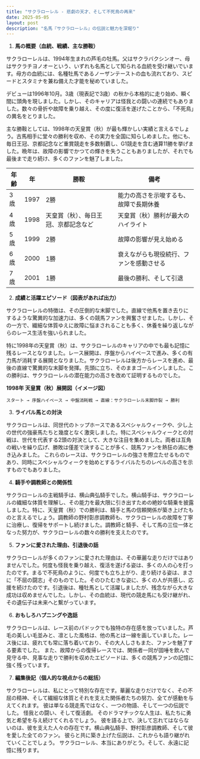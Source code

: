 ```yaml
---
title: "サクラローレル - 悲劇の天才、そして不死鳥の再来"
date: 2025-05-05
layout: post
description: "名馬『サクラローレル』の伝説と魅力を深堀り"
---
```


1. **馬の概要（血統、戦績、主な勝鞍）**

サクラローレルは、1994年生まれの芦毛の牡馬。父はサクラバクシンオー、母はサクラチヨノオーという、いずれも名馬として知られる血統を受け継いでいます。母方の血統には、名種牡馬であるノーザンテーストの血も流れており、スピードとスタミナを兼ね備えた才能を秘めていました。

デビューは1996年10月。3歳（現表記で3歳）の秋から本格的に走り始め、瞬く間に頭角を現しました。しかし、そのキャリアは怪我との闘いの連続でもありました。数々の骨折や故障を乗り越え、その度に復活を遂げたことから、「不死鳥」の異名をとりました。

主な勝鞍としては、1998年の天皇賞（秋）が最も輝かしい実績と言えるでしょう。古馬相手に堂々の勝利を収め、その実力を全国に知らしめました。他にも、毎日王冠、京都記念など重賞競走を多数制覇し、G1競走を含む通算11勝を挙げました。晩年は、故障の影響でかつての輝きを失うこともありましたが、それでも最後まで走り続け、多くのファンを魅了しました。

| 年齢 | 年 | 勝鞍                                     | 備考                                         |
|-----|---|------------------------------------------|---------------------------------------------|
| 3歳 | 1997 | 2勝                                     | 能力の高さを示唆するも、故障で長期休養     |
| 4歳 | 1998 | 天皇賞（秋）、毎日王冠、京都記念など     | 天皇賞（秋）勝利が最大のハイライト          |
| 5歳 | 1999 | 2勝                                     | 故障の影響が見え始める                       |
| 6歳 | 2000 | 1勝                                     | 衰えながらも現役続行、ファンを感動させる     |
| 7歳 | 2001 | 1勝                                     | 最後の勝利、そして引退                     |


2. **成績と活躍エピソード（図表があれば出力）**

サクラローレルの特徴は、その圧倒的な末脚でした。直線で他馬を置き去りにするような驚異的な加速力は、多くの競馬ファンを興奮させました。しかし、その一方で、繊細な体質ゆえに故障に悩まされることも多く、休養を繰り返しながらのレース生活を強いられました。

特に1998年の天皇賞（秋）は、サクラローレルのキャリアの中でも最も記憶に残るレースとなりました。レース展開は、序盤からハイペースで進み、多くの有力馬が消耗する展開となりました。サクラローレルは後方からレースを進め、最後の直線で驚異的な末脚を発揮。先頭に立ち、そのままゴールインしました。この勝利は、サクラローレルの潜在能力の高さを改めて証明するものでした。

**1998年 天皇賞（秋）展開図（イメージ図）**

```
スタート → 序盤ハイペース → 中盤消耗戦 → 直線：サクラローレル末脚炸裂 → 勝利
```

3. **ライバル馬との対決**

サクラローレルは、同世代のトップホースであるスペシャルウィークや、少し上の世代の強豪馬たちと幾度となく激突しました。特にスペシャルウィークとの対戦は、世代を代表する2頭の対決として、大きな注目を集めました。両者は互角の戦いを繰り広げ、勝敗は僅差で決することが多く、競馬ファンを熱狂の渦に巻き込みました。  これらのレースは、サクラローレルの強さを際立たせるものであり、同時にスペシャルウィークを始めとするライバルたちのレベルの高さを示すものでもありました。


4. **騎手や調教師との関係性**

サクラローレルの主戦騎手は、横山典弘騎手でした。横山騎手は、サクラローレルの繊細な体質を理解し、その能力を最大限に引き出すための絶妙な騎乗を披露しました。特に、天皇賞（秋）での勝利は、騎手と馬の信頼関係が築き上げたものと言えるでしょう。調教師の野村彰彦調教師も、サクラローレルの故障を丁寧に治療し、復帰をサポートし続けました。調教師と騎手、そして馬の三位一体となった努力が、サクラローレルの数々の勝利を支えたのです。


5. **ファンに愛された理由、引退後の話**

サクラローレルが多くのファンに愛された理由は、その華麗な走りだけではありませんでした。何度も怪我を乗り越え、復活を遂げる姿は、多くの人の心を打ったのです。まるで不死鳥のように、何度でも立ち上がり、走り続ける姿は、まさに「不屈の闘志」そのものでした。そのひたむきな姿に、多くの人が共感し、応援を続けたのです。引退後は、種牡馬として活躍しましたが、残念ながら大きな成功は収めませんでした。しかし、その血統は、現代の競走馬にも受け継がれ、その遺伝子は未来へと繋がっています。


6. **おもしろハプニングや逸話**

サクラローレルは、レース前のパドックでも独特の存在感を放っていました。芦毛の美しい毛並みと、凛とした風格は、他の馬とは一線を画していました。レース後には、疲れても常に落ち着いており、その大人しさもまた、ファンを魅了する要素でした。  また、故障からの復帰レースでは、関係者一同が固唾を飲んで見守る中、見事な走りで勝利を収めたエピソードは、多くの競馬ファンの記憶に強く残っています。


7. **編集後記（個人的な視点からの総括）**

サクラローレルは、私にとって特別な存在です。華麗な走りだけでなく、その不屈の精神、そして繊細な体質とそれを支えた関係者たちの努力、全てが感動を与えてくれます。  彼は単なる競走馬ではなく、一つの物語、そして一つの伝説でした。  怪我との闘い、そして復活劇。  そのドラマチックな人生は、私たちに勇気と希望を与え続けてくれるでしょう。  彼を語る上で、決して忘れてはならないのは、彼を支えた人々の存在です。横山典弘騎手、野村彰彦調教師、そして彼を愛した全てのファン。  彼らと共に築き上げた伝説は、これからも語り継がれていくことでしょう。  サクラローレル、本当にありがとう。そして、永遠に記憶に残ります。
